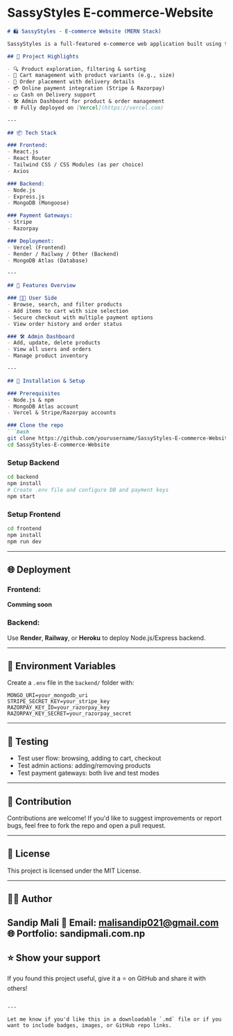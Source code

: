 # SassyStyles E-commerce-Website

````markdown
# 🛍️ SassyStyles - E-commerce Website (MERN Stack)

SassyStyles is a full-featured e-commerce web application built using the **MERN Stack** (MongoDB, Express.js, React.js, Node.js). This project teaches you how to build a complete shopping website with features like product listing, filtering, sorting, cart management, user orders, admin panel, and online payments. The application is deployed on **Vercel**.

## 🚀 Project Highlights

- 🔍 Product exploration, filtering & sorting
- 🛒 Cart management with product variants (e.g., size)
- 🧾 Order placement with delivery details
- 💳 Online payment integration (Stripe & Razorpay)
- 💵 Cash on Delivery support
- 🛠️ Admin Dashboard for product & order management
- 🌐 Fully deployed on [Vercel](https://vercel.com)

---

## 📦 Tech Stack

### Frontend:
- React.js
- React Router
- Tailwind CSS / CSS Modules (as per choice)
- Axios

### Backend:
- Node.js
- Express.js
- MongoDB (Mongoose)

### Payment Gateways:
- Stripe
- Razorpay

### Deployment:
- Vercel (Frontend)
- Render / Railway / Other (Backend)
- MongoDB Atlas (Database)

---

## 📸 Features Overview

### 🧑‍💼 User Side
- Browse, search, and filter products
- Add items to cart with size selection
- Secure checkout with multiple payment options
- View order history and order status

### 🛠️ Admin Dashboard
- Add, update, delete products
- View all users and orders
- Manage product inventory

---

## 🔧 Installation & Setup

### Prerequisites
- Node.js & npm
- MongoDB Atlas account
- Vercel & Stripe/Razorpay accounts

### Clone the repo
```bash
git clone https://github.com/yourusername/SassyStyles-E-commerce-Website.git
cd SassyStyles-E-commerce-Website
````

### Setup Backend

```bash
cd backend
npm install
# Create .env file and configure DB and payment keys
npm start
```

### Setup Frontend

```bash
cd frontend
npm install
npm run dev
```

---

## 🌐 Deployment

### Frontend:

**Comming soon**

### Backend:

Use **Render**, **Railway**, or **Heroku** to deploy Node.js/Express backend.

---

## 🔑 Environment Variables

Create a `.env` file in the `backend/` folder with:

```env
MONGO_URI=your_mongodb_uri
STRIPE_SECRET_KEY=your_stripe_key
RAZORPAY_KEY_ID=your_razorpay_key
RAZORPAY_KEY_SECRET=your_razorpay_secret
```

---

## 🧪 Testing

* Test user flow: browsing, adding to cart, checkout
* Test admin actions: adding/removing products
* Test payment gateways: both live and test modes

---

## 🙌 Contribution

Contributions are welcome! If you'd like to suggest improvements or report bugs, feel free to fork the repo and open a pull request.

---

## 📄 License

This project is licensed under the MIT License.

---

## 👨‍💻 Author

**Sandip Mali**
📧 Email: malisandip021@gmail.com
🌐 Portfolio: sandipmali.com.np
---

## ⭐ Show your support

If you found this project useful, give it a ⭐️ on GitHub and share it with others!

```

---

Let me know if you'd like this in a downloadable `.md` file or if you want to include badges, images, or GitHub repo links.
```
